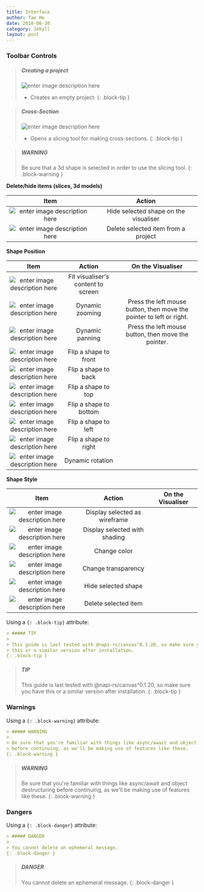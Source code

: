 ```yaml
---
title: Interface
author: Tao He
date: 2010-06-30
category: Jekyll
layout: post
---
```



### Toolbar Controls


> ##### Creating a project
>
> ![enter image description here](https://OptimalSlope.github.io/manual/assets/control-icons/create-project.png)
> - Creates an empty project.
{: .block-tip }


> ##### Cross-Section
>
> ![enter image description here](https://OptimalSlope.github.io/manual/assets/control-icons/content-cut-custom.png)
> - Opens a slicing tool for making cross-sections.
{: .block-tip }

> ##### WARNING
>
> Be sure that a 3d shape is selected in order to use the slicing tool.
{: .block-warning }


**Delete/hide items (slices, 3d models)**

<div class="table-wrapper" markdown="block">

|Item|Action|
|:-:|:-:|
|![enter image description here](https://OptimalSlope.github.io/manual/assets/control-icons/eye-off-custom.png)| Hide selected shape on the visualiser| 
|![enter image description here](https://OptimalSlope.github.io/manual/assets/control-icons/delete-custom.png)| Delete selected item from a project| 


</div>

**Shape Position**

<div class="table-wrapper" markdown="block">

|Item|Action|On the Visualiser|
|:-:|:-:|:-:|
|![enter image description here](https://OptimalSlope.github.io/manual/assets/control-icons/fit-to-screen.png)|Fit visualiser's content to screen||
|![enter image description here](https://OptimalSlope.github.io/manual/assets/control-icons/loupe-custom.png)| Dynamic zooming| Press the left mouse button, then move the pointer to left or right.|
|![enter image description here](https://OptimalSlope.github.io/manual/assets/control-icons/pan-custom.png)| Dynamic panning| Press the left mouse button, then move the pointer.|
|![enter image description here](https://OptimalSlope.github.io/manual/assets/control-icons/flip-to-front-custom.png)| Flip a shape to front| |
|![enter image description here](https://OptimalSlope.github.io/manual/assets/control-icons/flip-to-back-custom.png)| Flip a shape to back| |
|![enter image description here](https://OptimalSlope.github.io/manual/assets/control-icons/border-top-variant-custom.png)| Flip a shape to top| |
|![enter image description here](https://OptimalSlope.github.io/manual/assets/control-icons/border-bottom-variant-custom.png)| Flip a shape to bottom| | 
|![enter image description here](https://OptimalSlope.github.io/manual/assets/control-icons/border-left-variant-custom.png)| Flip a shape to left| |
|![enter image description here](https://OptimalSlope.github.io/manual/assets/control-icons/border-right-variant-custom.png)| Flip a shape to right| | 
|![enter image description here](https://OptimalSlope.github.io/manual/assets/control-icons/rotate-360-custom.png)| Dynamic rotation| |


</div>


**Shape Style**

<div class="table-wrapper" markdown="block">

|Item|Action|On the Visualiser|
|:-:|:-:|:-:|
|![enter image description here](https://OptimalSlope.github.io/manual/assets/control-icons/panorama-fisheye-custom.png)|Display selected as wireframe||
|![enter image description here](https://OptimalSlope.github.io/manual/assets/control-icons/circle-custom.png)| Display selected with shading||
|![enter image description here](https://OptimalSlope.github.io/manual/assets/control-icons/palette-custom.png)| Change color| |
|![enter image description here](https://OptimalSlope.github.io/manual/assets/control-icons/texture-box-custom.png)| Change transparency| |
|![enter image description here](https://OptimalSlope.github.io/manual/assets/control-icons/eye-off-custom.png)| Hide selected shape| |
|![enter image description here](https://OptimalSlope.github.io/manual/assets/control-icons/delete-custom.png)| Delete selected item| |



</div>



Using a `{: .block-tip}` attribute:

```markdown
> ##### TIP
>
> This guide is last tested with @napi-rs/canvas^0.1.20, so make sure you have
> this or a similar version after installation.
{: .block-tip }
```

> ##### TIP
>
> This guide is last tested with @napi-rs/canvas^0.1.20, so make sure you have
> this or a similar version after installation.
{: .block-tip }

### Warnings

Using a `{: .block-warning}` attribute:

```markdown
> ##### WARNING
>
> Be sure that you're familiar with things like async/await and object destructuring
> before continuing, as we'll be making use of features like these.
{: .block-warning }
```

> ##### WARNING
>
> Be sure that you're familiar with things like async/await and object destructuring
> before continuing, as we'll be making use of features like these.
{: .block-warning }

### Dangers

Using a `{: .block-danger}` attribute:

```markdown
> ##### DANGER
>
> You cannot delete an ephemeral message.
{: .block-danger }
```

> ##### DANGER
>
> You cannot delete an ephemeral message.
{: .block-danger }

[1]: https://discordjs.guide/popular-topics/canvas.html#setting-up-napi-rs-canvas
[2]: https://kramdown.gettalong.org/quickref.html#block-attributes
